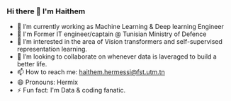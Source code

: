 ### Hi there 👋 I'm Haithem 


- 🔭 I’m currently working as Machine Learning & Deep learning Engineer 
- 🔭 I'm Former IT engineer/captain @ Tunisian Ministry of Defence
- 🌱 I’m interested in the area of Vision transformers and self-supervised representation learning.
- 👯 I’m looking to collaborate on whenever data is laveraged to build a better life.
- 📫 How to reach me: haithem.hermessi@fst.utm.tn
- 😄 Pronouns: Hermix
- ⚡ Fun fact: I'm Data & coding fanatic.

